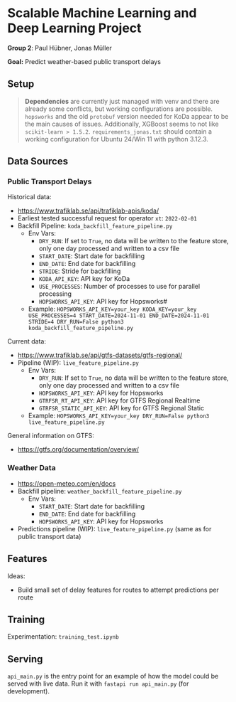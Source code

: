 # Scalable Machine Learning and Deep Learning Project
**Group 2**: Paul Hübner, Jonas Müller

**Goal:** Predict weather-based public transport delays

## Setup

> **Dependencies** are currently just managed with venv and there are already some conflicts, but working configurations are possible.
`hopsworks` and the old `protobuf` version needed for KoDa appear to be the main causes of issues.
Additionally, XGBoost seems to not like `scikit-learn > 1.5.2`.
`requirements_jonas.txt` should contain a working configuration for Ubuntu 24/Win 11 with python 3.12.3.

## Data Sources

### Public Transport Delays
Historical data:
- https://www.trafiklab.se/api/trafiklab-apis/koda/
- Earliest tested successful request for operator `xt`: `2022-02-01`
- Backfill Pipeline: `koda_backfill_feature_pipeline.py`
  - Env Vars:
    - `DRY_RUN`: If set to `True`, no data will be written to the feature store, only one day processed and written to a csv file
    - `START_DATE`: Start date for backfilling
    - `END_DATE`: End date for backfilling
    - `STRIDE`: Stride for backfilling
    - `KODA_API_KEY`: API key for KoDa
    - `USE_PROCESSES`: Number of processes to use for parallel processing
    - `HOPSWORKS_API_KEY`: API key for Hopsworks#
  - Example: `HOPSWORKS_API_KEY=your_key KODA_KEY=your_key USE_PROCESSES=4 START_DATE=2024-11-01 END_DATE=2024-11-01 STRIDE=4 DRY_RUN=False python3 koda_backfill_feature_pipeline.py`

Current data:
- https://www.trafiklab.se/api/gtfs-datasets/gtfs-regional/
- Pipeline (WIP): `live_feature_pipeline.py`
  - Env Vars:
    - `DRY_RUN`: If set to `True`, no data will be written to the feature store, only one day processed and written to a csv file
    - `HOPSWORKS_API_KEY`: API key for Hopsworks
    - `GTRFSR_RT_API_KEY`: API key for GTFS Regional Realtime
    - `GTRFSR_STATIC_API_KEY`: API key for GTFS Regional Static
  - Example: `HOPSWORKS_API_KEY=your_key DRY_RUN=False python3 live_feature_pipeline.py`

General information on GTFS:
- https://gtfs.org/documentation/overview/

### Weather Data
- https://open-meteo.com/en/docs
- Backfill pipeline: `weather_backfill_feature_pipeline.py`
  - Env Vars:
    - `START_DATE`: Start date for backfilling
    - `END_DATE`: End date for backfilling
    - `HOPSWORKS_API_KEY`: API key for Hopsworks
- Predictions pipeline (WIP): `live_feature_pipeline.py` (same as for public transport data)

## Features
Ideas:
- Build small set of delay features for routes to attempt predictions per route

## Training
Experimentation: `training_test.ipynb`

## Serving
`api_main.py` is the entry point for an example of how the model could be served with live data.
Run it with `fastapi run api_main.py` (for development).
